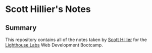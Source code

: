 # Scott Hillier's Notes

## Summary

This repository contains all of the notes taken by [Scott Hillier](https://github.com/Scott-Hillier) for the [Lighthouse Labs](https://www.lighthouselabs.ca/) Web Development Bootcamp.